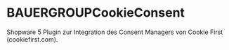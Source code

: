 # BAUERGROUPCookieConsent
Shopware 5 Plugin zur Integration des Consent Managers von Cookie First (cookiefirst.com).
